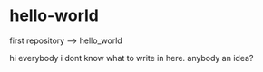 # hello-world
first repository --> hello_world

hi everybody i dont know what to write in here. anybody an idea?
